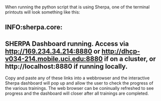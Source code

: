 When running the python script that is using Sherpa, one of the terminal printouts will look something like this:

INFO:sherpa.core:
-------------------------------------------------------
SHERPA Dashboard running. Access via
http://169.234.34.214:8880 or 
http://dhcp-v034-214.mobile.uci.edu:8880 if on a cluster, or 
http://localhost:8880 if running locally.
-------------------------------------------------------

Copy and paste any of these links into a webbrowser and the interactive Sherpa dashboard will pop up and allow the user to check the progress of the various trainings. The web browser can be coninually refreshed to see progress and the dashboard will closer after all trainings are completed.
